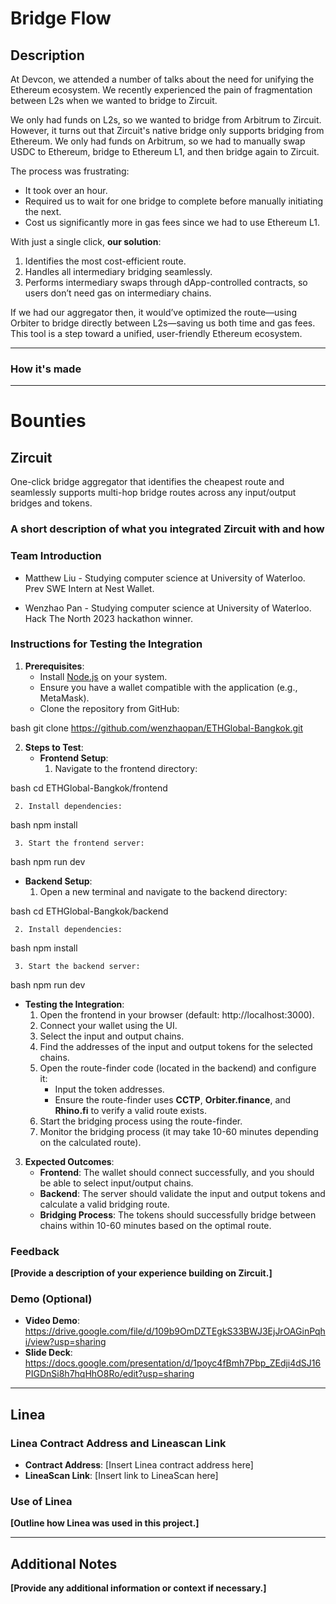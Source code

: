 # Bridge Flow

## **Description**
At Devcon, we attended a number of talks about the need for unifying the Ethereum ecosystem. We recently experienced the pain of fragmentation between L2s when we wanted to bridge to Zircuit. 

We only had funds on L2s, so we wanted to bridge from Arbitrum to Zircuit. However, it turns out that Zircuit's native bridge only supports bridging from Ethereum. We only had funds on Arbitrum, so we had to manually swap USDC to Ethereum, bridge to Ethereum L1, and then bridge again to Zircuit.

The process was frustrating:
- It took over an hour.
- Required us to wait for one bridge to complete before manually initiating the next.
- Cost us significantly more in gas fees since we had to use Ethereum L1.

With just a single click, **our solution**:
1. Identifies the most cost-efficient route.
2. Handles all intermediary bridging seamlessly.
3. Performs intermediary swaps through dApp-controlled contracts, so users don’t need gas on intermediary chains.

If we had our aggregator then, it would’ve optimized the route—using Orbiter to bridge directly between L2s—saving us both time and gas fees. This tool is a step toward a unified, user-friendly Ethereum ecosystem.

---

### How it's made

---

# Bounties

## Zircuit
One-click bridge aggregator that identifies the cheapest route and seamlessly supports multi-hop bridge routes across any input/output bridges and tokens.

### A short description of what you integrated Zircuit with and how


### Team Introduction
- Matthew Liu - Studying computer science at University of Waterloo. Prev SWE Intern at Nest Wallet.

- Wenzhao Pan - Studying computer science at University of Waterloo. Hack The North 2023 hackathon winner.

### Instructions for Testing the Integration

1. **Prerequisites**:
   - Install [Node.js](https://nodejs.org/) on your system.
   - Ensure you have a wallet compatible with the application (e.g., MetaMask).
   - Clone the repository from GitHub:
     
bash
     git clone https://github.com/wenzhaopan/ETHGlobal-Bangkok.git


2. **Steps to Test**:
   - **Frontend Setup**:
     1. Navigate to the frontend directory:
        
bash
        cd ETHGlobal-Bangkok/frontend

     2. Install dependencies:
        
bash
        npm install

     3. Start the frontend server:
        
bash
        npm run dev

   - **Backend Setup**:
     1. Open a new terminal and navigate to the backend directory:
        
bash
        cd ETHGlobal-Bangkok/backend

     2. Install dependencies:
        
bash
        npm install

     3. Start the backend server:
        
bash
        npm run dev

   - **Testing the Integration**:
     1. Open the frontend in your browser (default: http://localhost:3000).
     2. Connect your wallet using the UI.
     3. Select the input and output chains.
     4. Find the addresses of the input and output tokens for the selected chains.
     5. Open the route-finder code (located in the backend) and configure it:
        - Input the token addresses.
        - Ensure the route-finder uses **CCTP**, **Orbiter.finance**, and **Rhino.fi** to verify a valid route exists.
     6. Start the bridging process using the route-finder.
     7. Monitor the bridging process (it may take 10-60 minutes depending on the calculated route).

3. **Expected Outcomes**:
   - **Frontend**: The wallet should connect successfully, and you should be able to select input/output chains.
   - **Backend**: The server should validate the input and output tokens and calculate a valid bridging route.
   - **Bridging Process**: The tokens should successfully bridge between chains within 10-60 minutes based on the optimal route.



### Feedback
**[Provide a description of your experience building on Zircuit.]**


### Demo (Optional)
- **Video Demo**: https://drive.google.com/file/d/109b9OmDZTEgkS33BWJ3EjJrOAGinPqhi/view?usp=sharing
- **Slide Deck**: https://docs.google.com/presentation/d/1poyc4fBmh7Pbp_ZEdji4dSJ16PIGDnSi8h7hqHhO8Ro/edit?usp=sharing

---
## Linea
### Linea Contract Address and Lineascan Link
- **Contract Address**: [Insert Linea contract address here]
- **LineaScan Link**: [Insert link to LineaScan here]

### Use of Linea
**[Outline how Linea was used in this project.]**

---

## Additional Notes
**[Provide any additional information or context if necessary.]**
